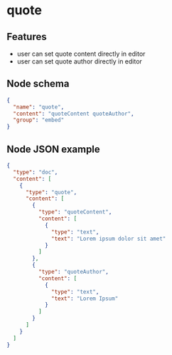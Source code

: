 # quote

## Features
- user can set quote content directly in editor
- user can set quote author directly in editor

## Node schema
```json
{
  "name": "quote",
  "content": "quoteContent quoteAuthor",
  "group": "embed"
}
```

## Node JSON example

```json
{
  "type": "doc",
  "content": [
    {
      "type": "quote",
      "content": [
        {
          "type": "quoteContent",
          "content": [
            {
              "type": "text",
              "text": "Lorem ipsum dolor sit amet"
            }
          ]
        },
        {
          "type": "quoteAuthor",
          "content": [
            {
              "type": "text",
              "text": "Lorem Ipsum"
            }
          ]
        }
      ]
    }
  ]
}
```
